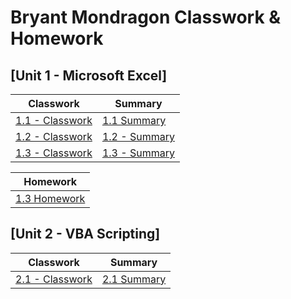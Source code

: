 # Bryant Mondragon Classwork & Homework

## [Unit 1 - Microsoft Excel]

| Classwork |  Summary |
| --------- | -------- |
|[1.1 - Classwork](01-Classwork/01-Excel/1)|[1.1 Summary](https://drive.google.com/file/d/1PGxjl1guAlks9p0cTVz-yCG7M-PR1IaI/view?usp=sharing)
|[1.2 - Classwork](01-Classwork/01-Excel/2)|[1.2 - Summary]()
|[1.3 - Classwork](01-Classwork/01-Excel/2)|[1.3 - Summary]()

|Homework|
| ------ |
|[1.3 Homework]()|

## [Unit 2 - VBA Scripting]

| Classwork |  Summary |
| --------- | -------- |
|[2.1 - Classwork](02-Classwork/02-VBA/1)|[2.1 Summary]()
